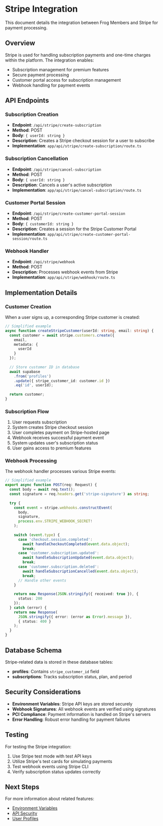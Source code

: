 # Stripe Integration

This document details the integration between Frog Members and Stripe for payment processing.

## Overview

Stripe is used for handling subscription payments and one-time charges within the platform. The integration enables:

- Subscription management for premium features
- Secure payment processing
- Customer portal access for subscription management
- Webhook handling for payment events

## API Endpoints

### Subscription Creation

- **Endpoint**: `/api/stripe/create-subscription`
- **Method**: POST
- **Body**: `{ userId: string }`
- **Description**: Creates a Stripe checkout session for a user to subscribe
- **Implementation**: `app/api/stripe/create-subscription/route.ts`

### Subscription Cancellation

- **Endpoint**: `/api/stripe/cancel-subscription`
- **Method**: POST
- **Body**: `{ userId: string }`
- **Description**: Cancels a user's active subscription
- **Implementation**: `app/api/stripe/cancel-subscription/route.ts`

### Customer Portal Session

- **Endpoint**: `/api/stripe/create-customer-portal-session`
- **Method**: POST
- **Body**: `{ customerId: string }`
- **Description**: Creates a session for the Stripe Customer Portal
- **Implementation**: `app/api/stripe/create-customer-portal-session/route.ts`

### Webhook Handler

- **Endpoint**: `/api/stripe/webhook`
- **Method**: POST
- **Description**: Processes webhook events from Stripe
- **Implementation**: `app/api/stripe/webhook/route.ts`

## Implementation Details

### Customer Creation

When a user signs up, a corresponding Stripe customer is created:

```typescript
// Simplified example
async function createStripeCustomer(userId: string, email: string) {
  const customer = await stripe.customers.create({
    email,
    metadata: {
      userId
    }
  });
  
  // Store customer ID in database
  await supabase
    .from('profiles')
    .update({ stripe_customer_id: customer.id })
    .eq('id', userId);
    
  return customer;
}
```

### Subscription Flow

1. User requests subscription
2. System creates Stripe checkout session
3. User completes payment on Stripe-hosted page
4. Webhook receives successful payment event
5. System updates user's subscription status
6. User gains access to premium features

### Webhook Processing

The webhook handler processes various Stripe events:

```typescript
// Simplified example
export async function POST(req: Request) {
  const body = await req.text();
  const signature = req.headers.get('stripe-signature') as string;
  
  try {
    const event = stripe.webhooks.constructEvent(
      body,
      signature,
      process.env.STRIPE_WEBHOOK_SECRET!
    );
    
    switch (event.type) {
      case 'checkout.session.completed':
        await handleCheckoutCompleted(event.data.object);
        break;
      case 'customer.subscription.updated':
        await handleSubscriptionUpdated(event.data.object);
        break;
      case 'customer.subscription.deleted':
        await handleSubscriptionCancelled(event.data.object);
        break;
      // Handle other events
    }
    
    return new Response(JSON.stringify({ received: true }), {
      status: 200
    });
  } catch (error) {
    return new Response(
      JSON.stringify({ error: (error as Error).message }),
      { status: 400 }
    );
  }
}
```

## Database Schema

Stripe-related data is stored in these database tables:

- **profiles**: Contains `stripe_customer_id` field
- **subscriptions**: Tracks subscription status, plan, and period

## Security Considerations

- **Environment Variables**: Stripe API keys are stored securely
- **Webhook Signatures**: All webhook events are verified using signatures
- **PCI Compliance**: Payment information is handled on Stripe's servers
- **Error Handling**: Robust error handling for payment failures

## Testing

For testing the Stripe integration:

1. Use Stripe test mode with test API keys
2. Utilize Stripe's test cards for simulating payments
3. Test webhook events using Stripe CLI
4. Verify subscription status updates correctly

## Next Steps

For more information about related features:
- [Environment Variables](../deployment/environment-variables.md)
- [API Security](../technical/api-security.md)
- [User Profiles](../features/user-profiles.md)

